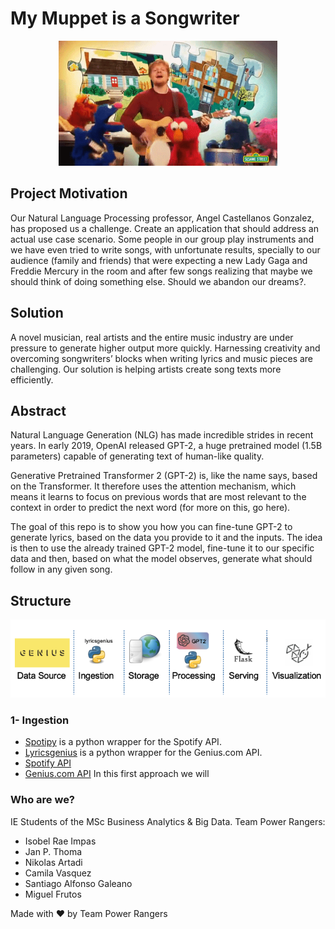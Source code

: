# My Muppet is a Songwriter 
<p align="center">
<img width="350" height="200" src="imgs/ed.gif">
</p>

## Project Motivation
Our Natural Language Processing professor, Angel Castellanos Gonzalez, has proposed us a challenge. Create an application that should address an actual use case scenario. Some people in our group play instruments and we have even tried to write songs, with unfortunate results, specially to our audience (family and friends) that were expecting a new Lady Gaga and Freddie Mercury in the room and after few songs realizing that maybe we should think of doing something else. Should we abandon our dreams?.

## Solution
A novel musician, real artists and the entire music industry are under pressure to generate higher output more quickly. Harnessing creativity and overcoming songwriters’ blocks when writing lyrics and music pieces are challenging. Our solution is helping artists create song texts more efficiently.

## Abstract
Natural Language Generation (NLG) has made incredible strides in recent years. In early 2019, OpenAI released GPT-2, a huge pretrained model (1.5B parameters) capable of generating text of human-like quality.

Generative Pretrained Transformer 2 (GPT-2) is, like the name says, based on the Transformer. It therefore uses the attention mechanism, which means it learns to focus on previous words that are most relevant to the context in order to predict the next word (for more on this, go here).

The goal of this repo is to show you how you can fine-tune GPT-2 to generate lyrics, based on the data you provide to it and the inputs. The idea is then to use the already trained GPT-2  model, fine-tune it to our specific data and then, based on what the model observes, generate what should follow in any given song.


## Structure

<p align="center">
<img src="imgs/structure.png">
</p>



### 1- Ingestion
- [Spotipy](https://spotipy.readthedocs.io/en/2.9.0/) is a python wrapper for the Spotify API.
- [Lyricsgenius](https://lyricsgenius.readthedocs.io/en/master/) is a python wrapper for the Genius.com API.
- [Spotify API](https://developer.spotify.com/dashboard/applications) 
- [Genius.com API](https://genius.com/api-clients)
In this first approach we will 



### Who are we?
IE Students of the MSc Business Analytics & Big Data. Team Power Rangers:
  - Isobel Rae Impas
  - Jan P. Thoma
  - Nikolas Artadi
  - Camila Vasquez
  - Santiago Alfonso Galeano
  - Miguel Frutos

Made with ❤️ by Team Power Rangers
